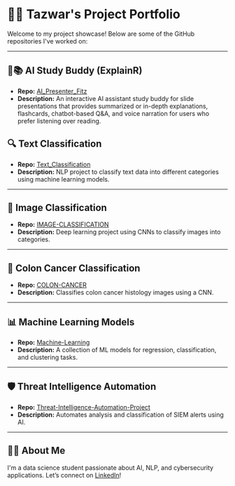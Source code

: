 # 👨‍💻 Tazwar's Project Portfolio

Welcome to my project showcase! Below are some of the GitHub repositories I've worked on:

---
## 🤖📚 AI Study Buddy (ExplainR)
- **Repo:** [AI_Presenter_Fitz](https://github.com/TAZWARAZMAEEN/AI_Presenter_Fitz)
- **Description:** An interactive AI assistant study buddy for slide presentations that provides summarized or in-depth explanations, flashcards, chatbot-based Q&A, and voice narration for users who prefer listening over reading.


## 🔍 Text Classification
- **Repo:** [Text_Classification](https://github.com/TAZWARAZMAEEN/Text_Classification)
- **Description:** NLP project to classify text data into different categories using machine learning models.

---

## 🧠 Image Classification
- **Repo:** [IMAGE-CLASSIFICATION](https://github.com/TAZWARAZMAEEN/IMAGE-CLASSIFICATION)
- **Description:** Deep learning project using CNNs to classify images into categories.

---

## 🧬 Colon Cancer Classification
- **Repo:** [COLON-CANCER](https://github.com/TAZWARAZMAEEN/COLON-CANCER)
- **Description:** Classifies colon cancer histology images using a CNN.

---

## 📊 Machine Learning Models
- **Repo:** [Machine-Learning](https://github.com/TAZWARAZMAEEN/Machine-Learning)
- **Description:** A collection of ML models for regression, classification, and clustering tasks.

---

## 🛡️ Threat Intelligence Automation
- **Repo:** [Threat-Intelligence-Automation-Project](https://github.com/TAZWARAZMAEEN/Threat-Intelligence-Automation-Project)
- **Description:** Automates analysis and classification of SIEM alerts using AI.

---

## 🧑‍💼 About Me
I'm a data science student passionate about AI, NLP, and cybersecurity applications. Let’s connect on [LinkedIn](#)!

